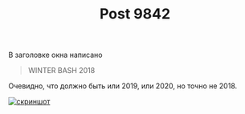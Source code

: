 ﻿---
title: "Post 9842"
se.owner.user_id: 178988
se.owner.display_name: "Qwertiy"
se.owner.link: "https://ru.meta.stackoverflow.com/users/178988/qwertiy"
se.link: "https://ru.meta.stackoverflow.com/q/9842"
se.post_id: 9842
se.post_type: question
se.score: 3
---
<p>В заголовке окна написано</p>

<blockquote>
  <p>WINTER BASH 2018</p>
</blockquote>

<p>Очевидно, что должно быть или 2019, или 2020, но точно не 2018.</p>

<p><a href="https://i.stack.imgur.com/LKkoy.png" rel="nofollow noreferrer"><img src="https://i.stack.imgur.com/LKkoy.png" alt="скриншот"></a></p>
